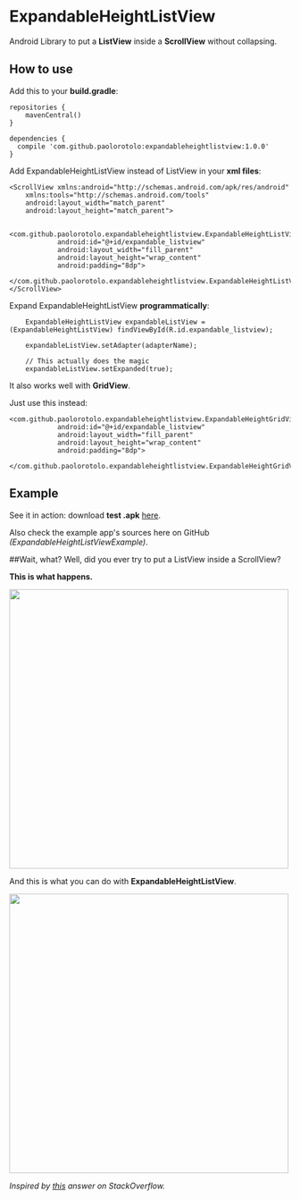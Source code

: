 # ExpandableHeightListView
Android Library to put a **ListView** inside a **ScrollView** without collapsing.

## How to use
Add this to your **build.gradle**:
```
repositories {
    mavenCentral()
}

dependencies {
  compile 'com.github.paolorotolo:expandableheightlistview:1.0.0'
}
```

Add ExpandableHeightListView instead of ListView in your **xml files**:

```
<ScrollView xmlns:android="http://schemas.android.com/apk/res/android"
    xmlns:tools="http://schemas.android.com/tools"
    android:layout_width="match_parent"
    android:layout_height="match_parent">

        <com.github.paolorotolo.expandableheightlistview.ExpandableHeightListView
            android:id="@+id/expandable_listview"
            android:layout_width="fill_parent"
            android:layout_height="wrap_content"
            android:padding="8dp">
        </com.github.paolorotolo.expandableheightlistview.ExpandableHeightListView>
</ScrollView>
```

Expand ExpandableHeightListView **programmatically**:
```
    ExpandableHeightListView expandableListView = (ExpandableHeightListView) findViewById(R.id.expandable_listview);
    
    expandableListView.setAdapter(adapterName);

    // This actually does the magic
    expandableListView.setExpanded(true);
```

It also works well with **GridView**.

Just use this instead:
```
<com.github.paolorotolo.expandableheightlistview.ExpandableHeightGridView
            android:id="@+id/expandable_listview"
            android:layout_width="fill_parent"
            android:layout_height="wrap_content"
            android:padding="8dp">
        </com.github.paolorotolo.expandableheightlistview.ExpandableHeightGridView>
```

## Example
See it in action: download **test .apk** [here](https://github.com/PaoloRotolo/ExpandableHeightListView/raw/master/ExpandableHeightListViewExample/app/app-release.apk).

Also check the example app's sources here on GitHub *(ExpandableHeightListViewExample)*.

##Wait, what?
Well, did you ever try to put a ListView inside a ScrollView?

**This is what happens.**

<img src="https://github.com/PaoloRotolo/ExpandableHeightListView/blob/master/art/default.png" width="500">

And this is what you can do with **ExpandableHeightListView**.

<img src="https://github.com/PaoloRotolo/ExpandableHeightListView/blob/master/art/expandable.png" width="500">


*Inspired by [this](http://stackoverflow.com/questions/20659696/scroll-feature-of-listview-within-scroll-view) answer on StackOverflow.*
